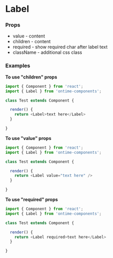 <h1>Label</h1>

<h3>Props</h3>

* value - content
* children - content
* required - show required char after label text
* className - additional css class

<h3>Examples</h3>

<strong>To use "children" props</strong>
```javascript
import { Component } from 'react';
import { Label } from 'ontime-components';

class Test extends Component {

  render() {
    return <Label>text here</Label>
  }

}
```

<strong>To use "value" props</strong>
```javascript
import { Component } from 'react';
import { Label } from 'ontime-components';

class Test extends Component {

  render() {
    return <Label value="text here" />
  }

}
```

<strong>To use "required" props</strong>
```javascript
import { Component } from 'react';
import { Label } from 'ontime-components';

class Test extends Component {

  render() {
    return <Label required>text here</Label>
  }

}
```